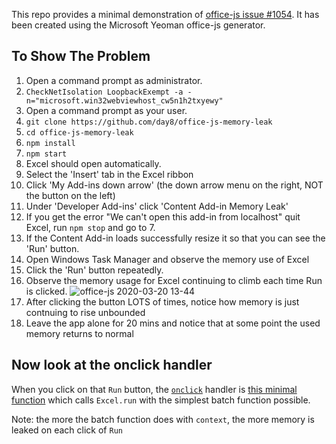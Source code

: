 
This repo provides a minimal demonstration of [office-js issue #1054](https://github.com/OfficeDev/office-js/issues/1054). It has been created using the Microsoft Yeoman office-js generator.


## To Show The Problem

1. Open a command prompt as administrator.
2. `CheckNetIsolation LoopbackExempt -a -n="microsoft.win32webviewhost_cw5n1h2txyewy"` 
3. Open a command prompt as your user.
4. `git clone https://github.com/day8/office-js-memory-leak`
5. `cd office-js-memory-leak`
6. `npm install`
7. `npm start`
8. Excel should open automatically.
9. Select the 'Insert' tab in the Excel ribbon
10. Click 'My Add-ins down arrow' (the down arrow menu on the right, NOT the button on the left)
11. Under 'Developer Add-ins' click 'Content Add-in Memory Leak'
12. If you get the error "We can't open this add-in from localhost" quit Excel, run `npm stop` and go to 7.
13. If the Content Add-in loads successfully resize it so that you can see the 'Run' button.
14. Open Windows Task Manager and observe the memory use of Excel
15. Click the 'Run' button repeatedly.
16. Observe the memory usage for Excel continuing to climb each time Run is clicked. 
![office-js 2020-03-20 13-44](https://user-images.githubusercontent.com/350450/77129910-a309a100-6aba-11ea-91b5-99abb5d4276f.gif)
17. After clicking the button LOTS of times, notice how memory is just contnuing to rise unbounded
18. Leave the app alone for 20 mins and notice that at some point the used memory returns to normal

## Now look at the onclick handler

When you click on that `Run` button, the [`onclick`](https://github.com/day8/office-js-memory-leak/blob/master/src/contentapp/contentapp.js#L16-L24) handler is [this minimal function](https://github.com/day8/office-js-memory-leak/blob/master/src/contentapp/contentapp.js#L16-L24) which calls `Excel.run` with the simplest batch function possible. 

Note: the more the batch function does with `context`, the more memory is leaked on each click of `Run`


